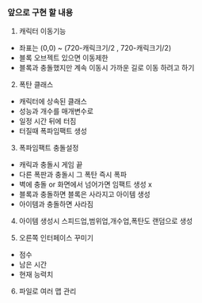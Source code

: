 ### 앞으로 구현 할 내용

1. 캐릭터 이동기능
- 좌표는 (0,0) ~ (720-캐릭크기/2 , 720-캐릭크기/2)
- 블록 오브젝트 있으면 이동제한
- 블록과 충돌했지만 계속 이동시 가까운 길로 이동 하려고 하기

2. 폭탄 클래스
- 캐릭터에 상속된 클래스
- 성능과 개수를 매개변수로
- 일정 시간 뒤에 터짐
- 터질때 폭파임팩트 생성

3. 폭파임팩트 충돌설정
- 캐릭과 충돌시 게임 끝
- 다른 폭판과 충돌시 그 폭탄 즉시 폭파
- 벽에 충돌 or 화면에서 넘어가면 임팩트 생성 x
- 블록과 충돌하면 블록은 사라지고 아이템 생성
- 아이템과 충돌하면 사라짐

4. 아이템 생성시 스피드업,범위업,개수업,폭탄도 랜덤으로 생성

5. 오른쪽 인터페이스 꾸미기
- 점수
- 남은 시간
- 현재 능력치

6. 파일로 여러 맵 관리

